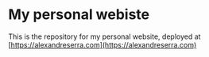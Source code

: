 # My personal webiste

This is the repository for my personal website, deployed at [https://alexandreserra.com](https://alexandreserra.com)
